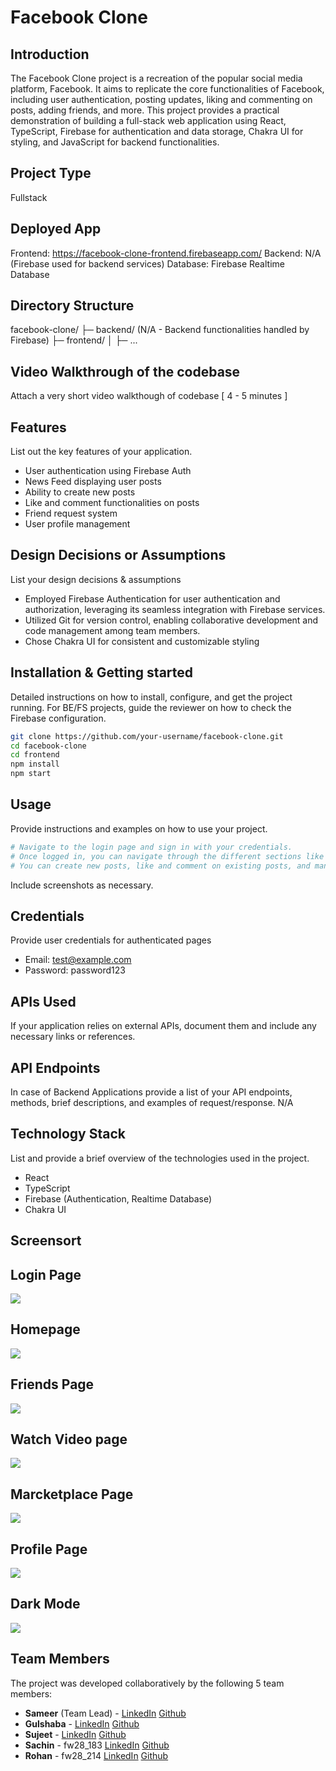 # Facebook Clone

## Introduction
The Facebook Clone project is a recreation of the popular social media platform, Facebook. It aims to replicate the core functionalities of Facebook, including user authentication, posting updates, liking and commenting on posts, adding friends, and more. This project provides a practical demonstration of building a full-stack web application using React, TypeScript, Firebase for authentication and data storage, Chakra UI for styling, and JavaScript for backend functionalities.

## Project Type
Fullstack

## Deployed App
Frontend: https://facebook-clone-frontend.firebaseapp.com/
Backend: N/A (Firebase used for backend services)
Database: Firebase Realtime Database

## Directory Structure
facebook-clone/
├─ backend/ (N/A - Backend functionalities handled by Firebase)
├─ frontend/
│  ├─ ...


## Video Walkthrough of the codebase
Attach a very short video walkthough of codebase [ 4 - 5 minutes ]

## Features
List out the key features of your application.

- User authentication using Firebase Auth
- News Feed displaying user posts
- Ability to create new posts
- Like and comment functionalities on posts
- Friend request system
- User profile management

## Design Decisions or Assumptions
List your design decisions & assumptions

- Employed Firebase Authentication for user authentication and authorization, leveraging its seamless integration with Firebase services.
- Utilized Git for version control, enabling collaborative development and code management among team members.
- Chose Chakra UI for consistent and customizable styling

## Installation & Getting started
Detailed instructions on how to install, configure, and get the project running. For BE/FS projects, guide the reviewer on how to check the Firebase configuration.

```bash
git clone https://github.com/your-username/facebook-clone.git
cd facebook-clone
cd frontend
npm install
npm start
```

## Usage
Provide instructions and examples on how to use your project.

```bash
# Navigate to the login page and sign in with your credentials.
# Once logged in, you can navigate through the different sections like news feed, profile, etc.
# You can create new posts, like and comment on existing posts, and manage your profile settings.
```

Include screenshots as necessary.

## Credentials
Provide user credentials for authenticated pages

- Email: test@example.com
- Password: password123

## APIs Used
If your application relies on external APIs, document them and include any necessary links or references.

## API Endpoints
In case of Backend Applications provide a list of your API endpoints, methods, brief descriptions, and examples of request/response.
N/A


## Technology Stack
List and provide a brief overview of the technologies used in the project.

- React
- TypeScript
- Firebase (Authentication, Realtime Database)
- Chakra UI


## Screensort
## Login Page
<img src="https://github.com/Sameeer-Ahmad/Facebook-Clone/blob/main/facebook-clone/src/Images/Screensort/login.JPG">

## Homepage
<img src="https://github.com/Sameeer-Ahmad/Facebook-Clone/blob/main/facebook-clone/src/Images/Screensort/Homepage.JPG">

## Friends Page
<img src="https://github.com/Sameeer-Ahmad/Facebook-Clone/blob/main/facebook-clone/src/Images/Screensort/friends.JPG">

## Watch Video page
<img src="https://github.com/Sameeer-Ahmad/Facebook-Clone/blob/main/facebook-clone/src/Images/Screensort/videopage.JPG">

## Marcketplace Page
<img src="https://github.com/Sameeer-Ahmad/Facebook-Clone/blob/main/facebook-clone/src/Images/Screensort/marcketpage.JPG">

## Profile Page
<img src="https://github.com/Sameeer-Ahmad/Facebook-Clone/blob/main/facebook-clone/src/Images/Screensort/profilepage.JPG">

## Dark Mode

<img src="https://github.com/Sameeer-Ahmad/Facebook-Clone/blob/main/facebook-clone/src/Images/Screensort/darkmode.JPG">




## Team Members
The project was developed collaboratively by the following 5 team members:

+ **Sameer** (Team Lead) - 
   <a href="">LinkedIn</a>
     <a href="">Github</a>
+ **Gulshaba** - 
  <a href="">LinkedIn</a>
     <a href="">Github</a>
+ **Sujeet** - 
    <a href="">LinkedIn</a>
     <a href="">Github</a>
+ **Sachin** - fw28_183
  <a href="/">LinkedIn</a>
     <a href="">Github</a>
+ **Rohan** - fw28_214
   <a href="">LinkedIn</a>
     <a href="">Github</a>

